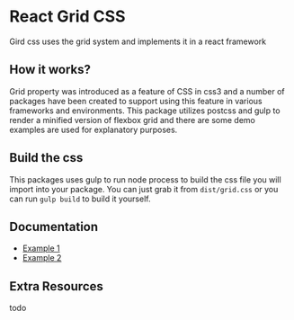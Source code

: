 # React Grid CSS
Gird css uses the grid system and implements it in a react framework

## How it works?
Grid property was introduced as a feature of CSS in css3 and a number of packages have been created to support using this feature in various frameworks and environments. This package utilizes postcss and gulp to render a minified version of flexbox grid and there are some demo examples are used for explanatory purposes.

## Build the css
This packages uses gulp to run node process to build the css file you will import into your package. You can just grab it from `dist/grid.css` or you can run `gulp build` to build it yourself.

## Documentation
- [Example 1](#)
- [Example 2](#)

## Extra Resources
todo